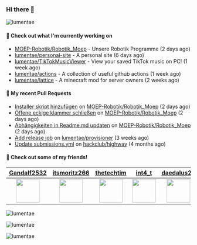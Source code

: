 ### Hi there 👋

<img src="https://count.getloli.com/@lumentae?name=lumentae&theme=booru-lisu&padding=7&offset=0&align=top&scale=1&pixelated=1&darkmode=auto" alt="lumentae" />

#### 👷 Check out what I'm currently working on

- [MOEP-Robotik/Robotik_Moep](https://github.com/MOEP-Robotik/Robotik_Moep) - Unsere Robotik Programme (2 days ago)
- [lumentae/personal-site](https://github.com/lumentae/personal-site) - A personal site (6 days ago)
- [lumentae/TikTokMusicViewer](https://github.com/lumentae/TikTokMusicViewer) - View your saved TikTok music on PC! (1 week ago)
- [lumentae/actions](https://github.com/lumentae/actions) - A collection of useful github actions (1 week ago)
- [lumentae/lattice](https://github.com/lumentae/lattice) - A minecraft mod for server owners (2 weeks ago)

#### 🔨 My recent Pull Requests

- [Installer skript hinzufügen](https://github.com/MOEP-Robotik/Robotik_Moep/pull/5) on [MOEP-Robotik/Robotik_Moep](https://github.com/MOEP-Robotik/Robotik_Moep) (2 days ago)
- [Offene eckige klammer schließen](https://github.com/MOEP-Robotik/Robotik_Moep/pull/4) on [MOEP-Robotik/Robotik_Moep](https://github.com/MOEP-Robotik/Robotik_Moep) (2 days ago)
- [Abhängigkeiten in Readme.md updaten](https://github.com/MOEP-Robotik/Robotik_Moep/pull/3) on [MOEP-Robotik/Robotik_Moep](https://github.com/MOEP-Robotik/Robotik_Moep) (2 days ago)
- [Add release job](https://github.com/lumentae/provisioner/pull/1) on [lumentae/provisioner](https://github.com/lumentae/provisioner) (3 weeks ago)
- [Update submissions.yml](https://github.com/hackclub/highway/pull/621) on [hackclub/highway](https://github.com/hackclub/highway) (4 months ago)

#### 👯 Check out some of my friends!
| [Gandalf2532](https://github.com/Gandalf2532) | [itsmoritz266](https://github.com/itsmoritz266) | [thetechtim](https://github.com/thetechtim) | [int4_t](https://github.com/RewardedIvan) | [daedalus26](https://github.com/FRIES-7) |
|---|---|---|---|---|
| <img src="https://avatars.githubusercontent.com/u/179391414" width="64" height="64" style="display: block; margin: auto;" /> | <img src="https://avatars.githubusercontent.com/u/199896953" width="64" height="64" style="display: block; margin: auto;" />| <img src="https://avatars.githubusercontent.com/u/205191628" width="64" height="64" style="display: block; margin: auto;" /> | <img src="https://avatars.githubusercontent.com/u/67065165" width="64" height="64" style="display: block; margin: auto;" /> | <img src="https://avatars.githubusercontent.com/u/203162333" width="64" height="64" style="display: block; margin: auto;" /> |

<p style="width:100%"><img align="center" src="https://github-readme-stats.vercel.app/api?username=lumentae&count_private=true&theme=github_dark&show_icons=true&border_color=4C8EDA&include_all_commits=true&border_radius=12" alt="lumentae" /></p>
<p style="width:100%"><img align="center" src="https://github-readme-stats.vercel.app/api/top-langs/?username=lumentae&theme=github_dark&layout=compact&border_color=4C8EDA&card_width=445&border_radius=12" alt="lumentae" /></p>
<p style="width:100%"><img align="left" src="https://github-readme-stats.hackclub.dev/api/wakatime?username=2366&api_domain=hackatime.hackclub.com&&custom_title=Hackatime+Stats&layout=compact&cache_seconds=0&langs_count=8&theme=github_dark&border_radius=12&border_color=4C8EDA" alt="lumentae" /></p>
